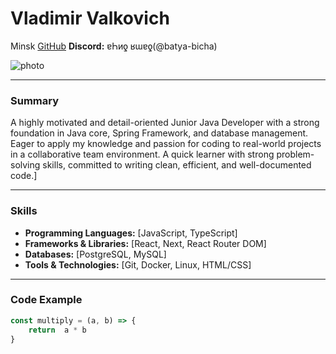 # Vladimir Valkovich 

Minsk
[GitHub](https://github.com/batya-bicha)
**Discord:** ɐҺиƍ ʁɯɐƍ(@batya-bicha)

![photo](https://github.com/user-attachments/assets/2fa535ff-8e3d-4bd1-9a02-f2140b263ba7)

---

### Summary

A highly motivated and detail-oriented Junior Java Developer with a strong foundation in Java core, Spring Framework, and database management. Eager to apply my knowledge and passion for coding to real-world projects in a collaborative team environment. A quick learner with strong problem-solving skills, committed to writing clean, efficient, and well-documented code.]

---

### Skills

*   **Programming Languages:** [JavaScript, TypeScript]
*   **Frameworks & Libraries:** [React, Next, React Router DOM]
*   **Databases:** [PostgreSQL, MySQL]
*   **Tools & Technologies:** [Git, Docker, Linux, HTML/CSS]

---

### Code Example

```javascript
const multiply = (a, b) => {
    return  a * b
}
```

